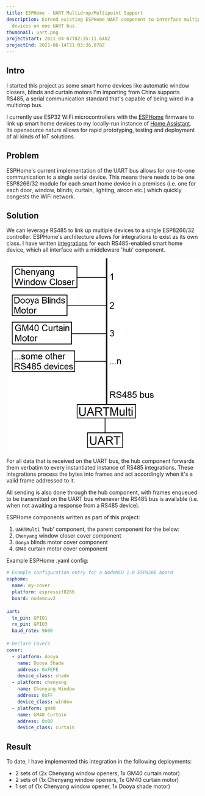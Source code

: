 ```yaml
---
title: ESPHome - UART Multidrop/Multipoint Support
description: Extend existing ESPHome UART component to interface multiple
  devices on one UART bus.
thumbnail: uart.png
projectStart: 2021-04-07T02:35:11.648Z
projectEnd: 2021-06-14T21:03:36.078Z
---
```

## Intro

I started this project as some smart home devices like automatic window closers, blinds and curtain motors I'm importing from China supports RS485, a serial communication standard that's capable of being wired in a multidrop bus.

I currently use ESP32 WiFi microcontrollers with the [ESPHome](https://esphome.io) firmware to link up smart home devices to my locally-run instance of [Home Assistant](https://www.home-assistant.io). Its opensource nature allows for rapid prototyping, testing and deployment of all kinds of IoT solutions.

## Problem

ESPHome's current implementation of the UART bus allows for one-to-one communication to a single serial device. This means there needs to be one ESP8266/32 module for each smart home device in a premises (i.e. one for each door, window, blinds, curtain, lighting, aircon etc.) which quickly congests the WiFi network.

## Solution

We can leverage RS485 to link up multiple devices to a single ESP8266/32 controller. ESPHome's architecture allows for integrations to exist as its own class. I have written [integrations](https://github.com/esphome/esphome/pull/1670) for each RS485-enabled smart home device, which all interface with a middleware 'hub' component.

![RS485 Devices in a Multidrop Configuration](1.png "RS485 Devices in a Multidrop Configuration")

For all data that is received on the UART bus, the hub component forwards them verbatim to every instantiated instance of RS485 integrations. These integrations process the bytes into frames and act accordingly when it's a valid frame addressed to it.

All sending is also done through the hub component, with frames enqueued to be transmitted on the UART bus whenever the RS485 bus is available (i.e. when not awaiting a response from a RS485 device).

ESPHome components written as part of this project:

1. `UARTMulti` 'hub' component, the parent component for the below:
2. `Chenyang` window closer cover component
3. `Dooya` blinds motor cover component
4. `GM40` curtain motor cover component

Example ESPHome .yaml config:

```yaml
# Example configuration entry for a NodeMCU 1.0 ESP8266 board
esphome:
  name: my-cover
  platform: espressif8266
  board: nodemcuv2

uart:
  tx_pin: GPIO1
  rx_pin: GPIO3
  baud_rate: 9600

# Declare Covers
cover:
  - platform: dooya
    name: Dooya Shade
    address: 0xFEFE
    device_class: shade
  - platform: chenyang
    name: Chenyang Window
    address: 0xFF
    device_class: window
  - platform: gm40
    name: GM40 Curtain
    address: 0x00
    device_class: curtain
```

## Result

To date, I have implemented this integration in the following deployments:

* 2 sets of (2x Chenyang window openers, 1x GM40 curtain motor)
* 2 sets of (1x Chenyang window openers, 1x GM40 curtain motor)
* 1 set of (1x Chenyang window opener, 1x Dooya shade motor)